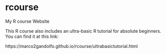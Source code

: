 # rcourse
My R course Website

This R course also includes an ultra-basic R tutorial for absolute beginners.
You can find it at this link:
<link> https://marco2gandolfo.github.io/rcourse/ultrabasictutorial.html </link>
